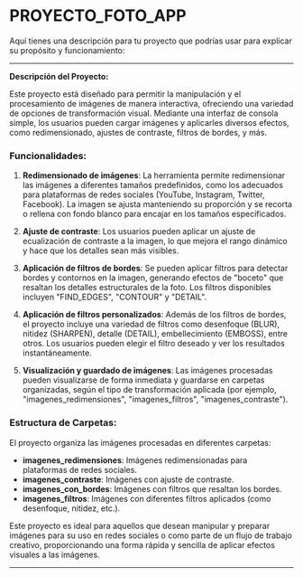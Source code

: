 # PROYECTO_FOTO_APP
Aquí tienes una descripción para tu proyecto que podrías usar para explicar su propósito y funcionamiento:

---

**Descripción del Proyecto:**

Este proyecto está diseñado para permitir la manipulación y el procesamiento de imágenes de manera interactiva, ofreciendo una variedad de opciones de transformación visual. Mediante una interfaz de consola simple, los usuarios pueden cargar imágenes y aplicarles diversos efectos, como redimensionado, ajustes de contraste, filtros de bordes, y más.

### Funcionalidades:

1. **Redimensionado de imágenes**: La herramienta permite redimensionar las imágenes a diferentes tamaños predefinidos, como los adecuados para plataformas de redes sociales (YouTube, Instagram, Twitter, Facebook). La imagen se ajusta manteniendo su proporción y se recorta o rellena con fondo blanco para encajar en los tamaños especificados.

2. **Ajuste de contraste**: Los usuarios pueden aplicar un ajuste de ecualización de contraste a la imagen, lo que mejora el rango dinámico y hace que los detalles sean más visibles.

3. **Aplicación de filtros de bordes**: Se pueden aplicar filtros para detectar bordes y contornos en la imagen, generando efectos de "boceto" que resaltan los detalles estructurales de la foto. Los filtros disponibles incluyen "FIND_EDGES", "CONTOUR" y "DETAIL".

4. **Aplicación de filtros personalizados**: Además de los filtros de bordes, el proyecto incluye una variedad de filtros como desenfoque (BLUR), nitidez (SHARPEN), detalle (DETAIL), embellecimiento (EMBOSS), entre otros. Los usuarios pueden elegir el filtro deseado y ver los resultados instantáneamente.

5. **Visualización y guardado de imágenes**: Las imágenes procesadas pueden visualizarse de forma inmediata y guardarse en carpetas organizadas, según el tipo de transformación aplicada (por ejemplo, "imagenes_redimensiones", "imagenes_filtros", "imagenes_contraste").

### Estructura de Carpetas:
El proyecto organiza las imágenes procesadas en diferentes carpetas:
- **imagenes_redimensiones**: Imágenes redimensionadas para plataformas de redes sociales.
- **imagenes_contraste**: Imágenes con ajuste de contraste.
- **imagenes_con_bordes**: Imágenes con filtros que resaltan los bordes.
- **imagenes_filtros**: Imágenes con diferentes filtros aplicados (como desenfoque, nitidez, etc.).

Este proyecto es ideal para aquellos que desean manipular y preparar imágenes para su uso en redes sociales o como parte de un flujo de trabajo creativo, proporcionando una forma rápida y sencilla de aplicar efectos visuales a las imágenes.

---
